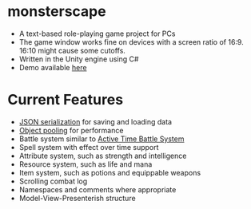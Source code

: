 # monsterscape #
* A text-based role-playing game project for PCs 
* The game window works fine on devices with a screen ratio of 16:9. 16:10 might cause some cutoffs.
* Written in the Unity engine using C#
* Demo available [here](https://drive.google.com/open?id=0B5E_IBqde8fLdGpmdUYyYmNzNHc)

# Current Features #
* [JSON serialization](https://docs.unity3d.com/Manual/JSONSerialization.html) for saving and loading data
* [Object pooling](https://unity3d.com/learn/tutorials/topics/scripting/object-pooling) for performance
* Battle system similar to [Active Time Battle System](https://en.wikipedia.org/wiki/Turns,_rounds_and_time-keeping_systems_in_games#Active_Time_Battle)
* Spell system with effect over time support
* Attribute system, such as strength and intelligence
* Resource system, such as life and mana
* Item system, such as potions and equippable weapons
* Scrolling combat log
* Namespaces and comments where appropriate
* Model-View-Presenterish structure